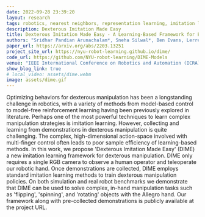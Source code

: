 ```yaml
---
date: 2022-09-28 23:39:20
layout: research
tags: robotics, nearest neighbors, representation learning, imitation learning, in-hand manipulation
description: Dexterous Imitation Made Easy
title: Dexterous Imitation Made Easy - A Learning-Based Framework for Efficient Dexterous Manipulation
authors: "Sridhar Pandian Arunachalam*, Sneha Silwal*, Ben Evans, Lerrel Pinto"
paper_url: https://arxiv.org/abs/2203.13251
project_site_url: https://nyu-robot-learning.github.io/dime/
code_url: https://github.com/NYU-robot-learning/DIME-Models
venue: "IEEE International Conference on Robotics and Automation (ICRA) 2023"
show_blog_link: true
# local_video: assets/dime.webm
image: assets/dime.gif
---
```


Optimizing behaviors for dexterous manipulation has been a longstanding challenge in robotics, with a variety of methods from model-based control to model-free reinforcement learning having been previously explored in literature. Perhaps one of the most powerful techniques to learn complex manipulation strategies is imitation learning. However, collecting and learning from demonstrations in dexterous manipulation is quite challenging. The complex, high-dimensional action-space involved with multi-finger control often leads to poor sample efficiency of learning-based methods. In this work, we propose 'Dexterous Imitation Made Easy' (DIME) a new imitation learning framework for dexterous manipulation. DIME only requires a single RGB camera to observe a human operator and teleoperate our robotic hand. Once demonstrations are collected, DIME employs standard imitation learning methods to train dexterous manipulation policies. On both simulation and real robot benchmarks we demonstrate that DIME can be used to solve complex, in-hand manipulation tasks such as 'flipping', 'spinning', and 'rotating' objects with the Allegro hand. Our framework along with pre-collected demonstrations is publicly available at the project URL. 
